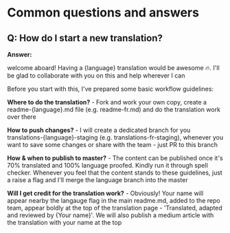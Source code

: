 # Common questions and answers

## Q: How do I start a new translation?

**Answer:** 

welcome aboard! Having a {language} translation would be awesome 🔥. I'll be glad to collaborate with you on this and help wherever I can

Before you start with this, I've prepared some basic workflow guidelines:

**Where to do the translation?** - Fork and work your own copy, create a readme-{language}.md file (e.g. readme-fr.md) and do the translation work over there

**How to push changes?** - I will create a dedicated branch for you translations-{language}-staging (e.g. translations-fr-staging), whenever you want to save some changes or share with the team - just PR to this branch

**How & when to publish to master?** - The content can be published once it's 70% translated and 100% language proofed. Kindly run it through spell checker. Whenever you feel that the content stands to these guidelines, just a raise a flag and I'll merge the language branch into the master

**Will I get credit for the translation work?** - Obviously! Your name will appear nearby the langauge flag in the main readme.md, added to the repo team, appear boldly at the top of the translation page - 'Translated, adapted and reviewed by {Your name}'. We will also publish a medium article with the translation with your name at the top

